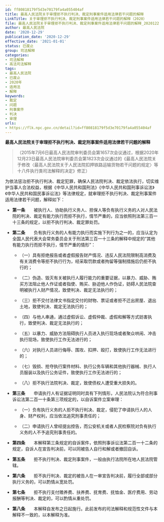 ```yaml
---
id: ff80818179f5d3e70179fa4a055404af
title: 最高人民法院关于审理拒不执行判决、裁定刑事案件适用法律若干问题的解释
LinkTitle: 关于审理拒不执行判决、裁定刑事案件适用法律若干问题的解释（2020）
file: 最高人民法院关于审理拒不执行判决、裁定刑事案件适用法律若干问题的解释_20201229_ff80818179f5d3e70179fa4a055404af.docx
author: 最高人民法院
date: '2020-12-29'
publication_date: '2020-12-29'
effective_date: '2021-01-01'
status: 已废止
group: 司法解释
categories:
- 司法解释
- 高法司法解释
tags:
- 最高人民法院
- 已废止
- 2020年
- 适用法
- 解释
keywords:
- 裁定
- 问题
- 刑事案件
- 判决
- 审理
urls:
- https://flk.npc.gov.cn/detail?id=ff80818179f5d3e70179fa4a055404af
---
```


**最高人民法院关于审理拒不执行判决、裁定刑事案件适用法律若干问题的解释**

> （2015年7月6日最高人民法院审判委员会第1657次会议通过，根据2020年12月23日最高人民法院审判委员会第1823次会议通过的《最高人民法院关于修改〈最高人民法院关于人民法院扣押铁路运输货物若干问题的规定〉等十八件执行类司法解释的决定》修正）

为依法惩治拒不执行判决、裁定犯罪，确保人民法院判决、裁定依法执行，切实维护当事人合法权益，根据《中华人民共和国刑法》《中华人民共和国刑事诉讼法》《中华人民共和国民事诉讼法》等法律规定，就审理拒不执行判决、裁定刑事案件适用法律若干问题，解释如下：

- **第一条**　　被执行人、协助执行义务人、担保人等负有执行义务的人对人民法院的判决、裁定有能力执行而拒不执行，情节严重的，应当依照刑法第三百一十三条的规定，以拒不执行判决、裁定罪处罚。

- **第二条**　　负有执行义务的人有能力执行而实施下列行为之一的，应当认定为全国人民代表大会常务委员会关于刑法第三百一十三条的解释中规定的“其他有能力执行而拒不执行，情节严重的情形”：

  - （一）具有拒绝报告或者虚假报告财产情况、违反人民法院限制高消费及有关消费令等拒不执行行为，经采取罚款或者拘留等强制措施后仍拒不执行的；

  - （二）伪造、毁灭有关被执行人履行能力的重要证据，以暴力、威胁、贿买方法阻止他人作证或者指使、贿买、胁迫他人作伪证，妨碍人民法院查明被执行人财产情况，致使判决、裁定无法执行的；

  - （三）拒不交付法律文书指定交付的财物、票证或者拒不迁出房屋、退出土地，致使判决、裁定无法执行的；

  - （四）与他人串通，通过虚假诉讼、虚假仲裁、虚假和解等方式妨害执行，致使判决、裁定无法执行的；

  - （五）以暴力、威胁方法阻碍执行人员进入执行现场或者聚众哄闹、冲击执行现场，致使执行工作无法进行的；

  - （六）对执行人员进行侮辱、围攻、扣押、殴打，致使执行工作无法进行的；

  - （七）毁损、抢夺执行案件材料、执行公务车辆和其他执行器械、执行人员服装以及执行公务证件，致使执行工作无法进行的；

  - （八）拒不执行法院判决、裁定，致使债权人遭受重大损失的。

- **第三条**　　申请执行人有证据证明同时具有下列情形，人民法院认为符合刑事诉讼法第二百一十条第三项规定的，以自诉案件立案审理：

  - （一）负有执行义务的人拒不执行判决、裁定，侵犯了申请执行人的人身、财产权利，应当依法追究刑事责任的；

  - （二）申请执行人曾经提出控告，而公安机关或者人民检察院对负有执行义务的人不予追究刑事责任的。

- **第四条**　　本解释第三条规定的自诉案件，依照刑事诉讼法第二百一十二条的规定，自诉人在宣告判决前，可以同被告人自行和解或者撤回自诉。

- **第五条**　　拒不执行判决、裁定刑事案件，一般由执行法院所在地人民法院管辖。

- **第六条**　　拒不执行判决、裁定的被告人在一审宣告判决前，履行全部或部分执行义务的，可以酌情从宽处罚。

- **第七条**　　拒不执行支付赡养费、扶养费、抚育费、抚恤金、医疗费用、劳动报酬等判决、裁定的，可以酌情从重处罚。

- **第八条**　　本解释自发布之日起施行。此前发布的司法解释和规范性文件与本解释不一致的，以本解释为准。
